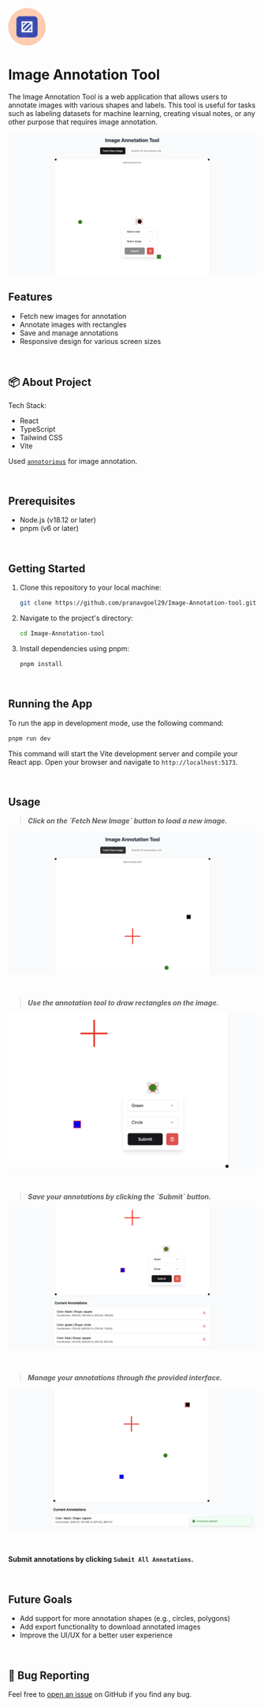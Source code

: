 <img src="./src/assets/icon.png" alt="logo" width="15%" />

# Image Annotation Tool

The Image Annotation Tool is a web application that allows users to annotate images with various shapes and labels. This tool is useful for tasks such as labeling datasets for machine learning, creating visual notes, or any other purpose that requires image annotation.


![Screenshot of the website with annotation popup being visible](./src/assets/preview.png)

## Features

- Fetch new images for annotation
- Annotate images with rectangles
- Save and manage annotations
- Responsive design for various screen sizes

<br>

## 📦 About Project

Tech Stack:

- React
- TypeScript
- Tailwind CSS
- Vite

Used [`annotorious`](https://annotorious.dev) for image annotation.

<br>

## Prerequisites

- Node.js (v18.12 or later)
- pnpm (v6 or later)

<br>

## Getting Started

1. Clone this repository to your local machine:

   ```bash
   git clone https://github.com/pranavgoel29/Image-Annotation-tool.git
   ```

2. Navigate to the project's directory:

   ```bash
   cd Image-Annotation-tool
   ```

3. Install dependencies using pnpm:
   ```bash
   pnpm install
   ```

<br>

## Running the App

To run the app in development mode, use the following command:

```bash
pnpm run dev
```

This command will start the Vite development server and compile your React app. Open your browser and navigate to `http://localhost:5173`.

<br>

## Usage

<blockquote><b><i>Click on the `Fetch New Image` button to load a new image.</i></b></blockquote>
   
   ![Newly fetched image](./src/assets/newly_fetched_image.png)

<br>

<blockquote><b><i>Use the annotation tool to draw rectangles on the image.</i></b></blockquote>

![Annotation tool with custom popup](./src/assets/annotation_tool_use.png)

<br>

<blockquote><b><i>Save your annotations by clicking the `Submit` button.</i></b></blockquote>

![Submitted annotation list](./src/assets/annotation_list.png)

<br>

<blockquote><b><i>Manage your annotations through the provided interface.</i></b></blockquote>

![annotation deletion snap](./src/assets/deleting_annotaton.png)

<br>

<b>Submit annotations by clicking `Submit All Annotations`.</b>

<br>

## Future Goals

- Add support for more annotation shapes (e.g., circles, polygons)
- Add export functionality to download annotated images
- Improve the UI/UX for a better user experience

<br>

## 🐛 Bug Reporting

Feel free to [open an issue](https://github.com/pranavgoel29/Image-Annotation-tool/issues) on GitHub if you find any bug.
